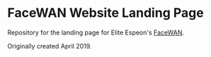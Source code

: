 # FaceWAN Website Landing Page

Repository for the landing page for Elite Espeon's [FaceWAN](https://facewan.com).

Originally created April 2019.